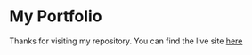 # My Portfolio

Thanks for visiting my repository. You can find the live site [here](https://cigomba.github.io/portfolio/)
